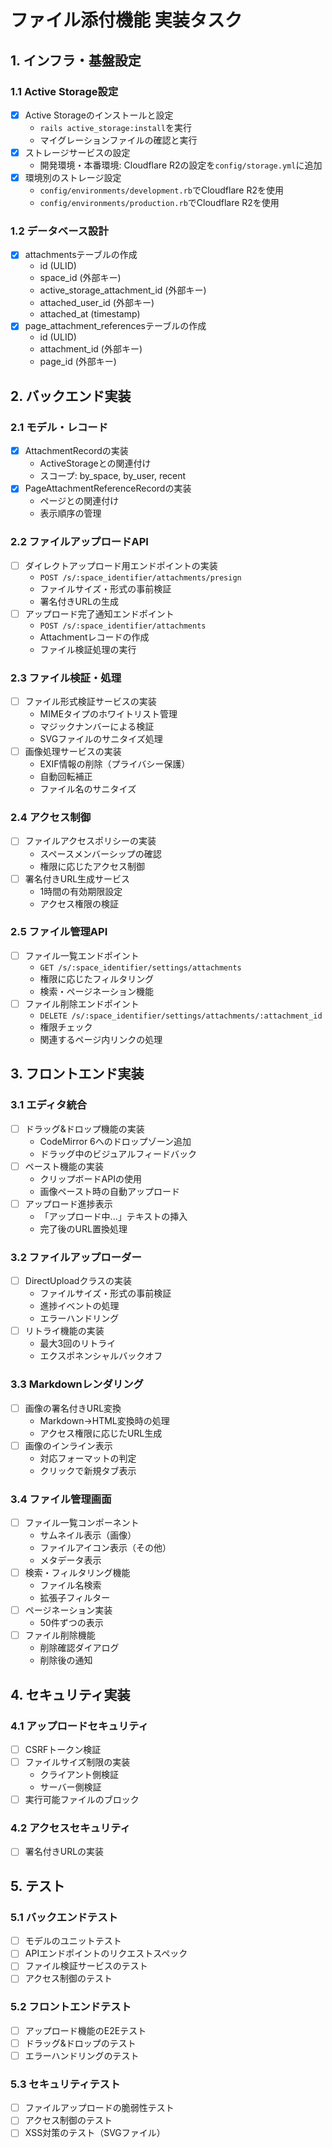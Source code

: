 # ファイル添付機能 実装タスク

## 1. インフラ・基盤設定

### 1.1 Active Storage設定
- [x] Active Storageのインストールと設定
  - `rails active_storage:install`を実行
  - マイグレーションファイルの確認と実行
- [x] ストレージサービスの設定
  - 開発環境・本番環境: Cloudflare R2の設定を`config/storage.yml`に追加
- [x] 環境別のストレージ設定
  - `config/environments/development.rb`でCloudflare R2を使用
  - `config/environments/production.rb`でCloudflare R2を使用

### 1.2 データベース設計
- [x] attachmentsテーブルの作成
  - id (ULID)
  - space_id (外部キー)
  - active_storage_attachment_id (外部キー)
  - attached_user_id (外部キー)
  - attached_at (timestamp)
- [x] page_attachment_referencesテーブルの作成
  - id (ULID)
  - attachment_id (外部キー)
  - page_id (外部キー)

## 2. バックエンド実装

### 2.1 モデル・レコード
- [x] AttachmentRecordの実装
  - ActiveStorageとの関連付け
  - スコープ: by_space, by_user, recent
- [x] PageAttachmentReferenceRecordの実装
  - ページとの関連付け
  - 表示順序の管理

### 2.2 ファイルアップロードAPI
- [ ] ダイレクトアップロード用エンドポイントの実装
  - `POST /s/:space_identifier/attachments/presign`
  - ファイルサイズ・形式の事前検証
  - 署名付きURLの生成
- [ ] アップロード完了通知エンドポイント
  - `POST /s/:space_identifier/attachments`
  - Attachmentレコードの作成
  - ファイル検証処理の実行

### 2.3 ファイル検証・処理
- [ ] ファイル形式検証サービスの実装
  - MIMEタイプのホワイトリスト管理
  - マジックナンバーによる検証
  - SVGファイルのサニタイズ処理
- [ ] 画像処理サービスの実装
  - EXIF情報の削除（プライバシー保護）
  - 自動回転補正
  - ファイル名のサニタイズ

### 2.4 アクセス制御
- [ ] ファイルアクセスポリシーの実装
  - スペースメンバーシップの確認
  - 権限に応じたアクセス制御
- [ ] 署名付きURL生成サービス
  - 1時間の有効期限設定
  - アクセス権限の検証

### 2.5 ファイル管理API
- [ ] ファイル一覧エンドポイント
  - `GET /s/:space_identifier/settings/attachments`
  - 権限に応じたフィルタリング
  - 検索・ページネーション機能
- [ ] ファイル削除エンドポイント
  - `DELETE /s/:space_identifier/settings/attachments/:attachment_id`
  - 権限チェック
  - 関連するページ内リンクの処理

## 3. フロントエンド実装

### 3.1 エディタ統合
- [ ] ドラッグ&ドロップ機能の実装
  - CodeMirror 6へのドロップゾーン追加
  - ドラッグ中のビジュアルフィードバック
- [ ] ペースト機能の実装
  - クリップボードAPIの使用
  - 画像ペースト時の自動アップロード
- [ ] アップロード進捗表示
  - 「アップロード中...」テキストの挿入
  - 完了後のURL置換処理

### 3.2 ファイルアップローダー
- [ ] DirectUploadクラスの実装
  - ファイルサイズ・形式の事前検証
  - 進捗イベントの処理
  - エラーハンドリング
- [ ] リトライ機能の実装
  - 最大3回のリトライ
  - エクスポネンシャルバックオフ

### 3.3 Markdownレンダリング
- [ ] 画像の署名付きURL変換
  - Markdown→HTML変換時の処理
  - アクセス権限に応じたURL生成
- [ ] 画像のインライン表示
  - 対応フォーマットの判定
  - クリックで新規タブ表示

### 3.4 ファイル管理画面
- [ ] ファイル一覧コンポーネント
  - サムネイル表示（画像）
  - ファイルアイコン表示（その他）
  - メタデータ表示
- [ ] 検索・フィルタリング機能
  - ファイル名検索
  - 拡張子フィルター
- [ ] ページネーション実装
  - 50件ずつの表示
- [ ] ファイル削除機能
  - 削除確認ダイアログ
  - 削除後の通知

## 4. セキュリティ実装

### 4.1 アップロードセキュリティ
- [ ] CSRFトークン検証
- [ ] ファイルサイズ制限の実装
  - クライアント側検証
  - サーバー側検証
- [ ] 実行可能ファイルのブロック

### 4.2 アクセスセキュリティ
- [ ] 署名付きURLの実装

## 5. テスト

### 5.1 バックエンドテスト
- [ ] モデルのユニットテスト
- [ ] APIエンドポイントのリクエストスペック
- [ ] ファイル検証サービスのテスト
- [ ] アクセス制御のテスト

### 5.2 フロントエンドテスト
- [ ] アップロード機能のE2Eテスト
- [ ] ドラッグ&ドロップのテスト
- [ ] エラーハンドリングのテスト

### 5.3 セキュリティテスト
- [ ] ファイルアップロードの脆弱性テスト
- [ ] アクセス制御のテスト
- [ ] XSS対策のテスト（SVGファイル）
